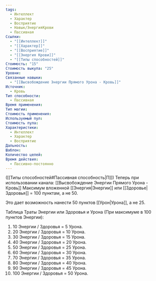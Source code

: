 ```yaml
---
tags:
  - Интеллект
  - Характер
  - Восприятие
  - Навык/ЭнергияКрови
  - Пассивная
Ссылки:
  - "[[Интеллект]]"
  - "[[Характер]]"
  - "[[Восприятие]]"
  - "[[Энергия Крови]]"
  - "[[Типы способностей]]"
Стоимость: "15"
Стоимость выкупа: "25"
Уровни: 
Связанные навыки:
  - "[[Высвобождение Энергии Прямого Урона - Кровь]]"
Источник:
  - Кровь
Тип способности:
  - Пассивная
Время применения: 
Тип магии: 
Стоимость применения: 
Используемый пул: 
Стоимость пула: 
Характеристики:
  - Интеллект
  - Характер
  - Восприятие
Дальность: 
Шаблон: 
Количество целей: 
Время действия:
  - Пассивно-постоянно
---
```

([[Типы способностей#Пассивная способность|П]]) Теперь при использовании канала: [[Высвобождение Энергии Прямого Урона - Кровь]] Максимум вложенной [[Энергия|Энергии]] или [[Здоровье|Здоровья]] = 100 пунктам, а не 50.

Это дает возможность нанести 50 пунктов [[Урон|Урона]], а не 25. 

Таблица Траты Энергии или Здоровья и Урона
(При максимуме в 100 пунктов Энергии):

1. 10 Энергии / Здоровья = 5 Урона.
2. 20 Энергии / Здоровья = 10 Урона.
3. 30 Энергии / Здоровья = 15 Урона. 
4. 40 Энергии / Здоровья = 20 Урона.
5. 50 Энергии / Здоровья = 25 Урона.
6. 60 Энергии / Здоровья = 30 Урона.
7. 70 Энергии / Здоровья = 35 Урона.
8. 80 Энергии / Здоровья = 40 Урона.
9. 90 Энергии / Здоровья = 45 Урона.
10. 100 Энергии / Здоровья = 50 Урона.